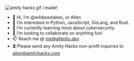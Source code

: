 ![amity hacks gif i made!](https://media.giphy.com/media/fEKnkoefscf6chkaG5/giphy.gif)
- 👋 Hi, I’m @wildwastaken, or Allen
- 👀 I’m interested in Python, JavaScript, GoLang, and Rust.
- 🌱 I’m currently learning more about cybersecurity.
- 💞️ I’m looking to collaborate on anything fun!
- 📫 Reach me @ me@allenliu.dev
- 🎗 Please send any Amity Hacks non-profit inquiries to allen@amityhacks.com

